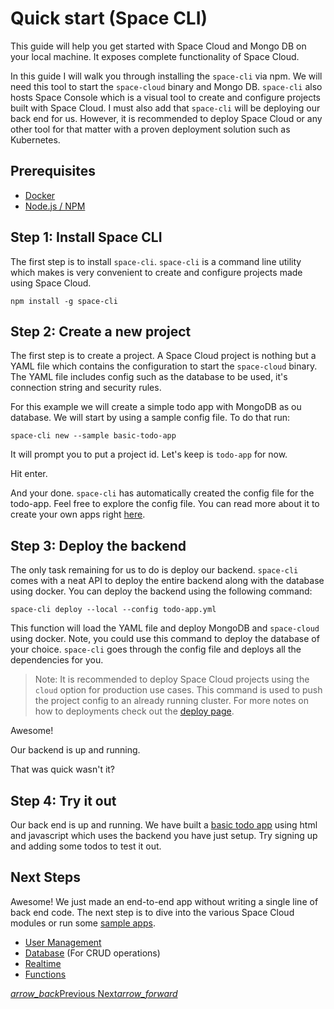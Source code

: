 # Quick start (Space CLI)

This guide will help you get started with Space Cloud and Mongo DB on your local machine. It exposes complete functionality of Space Cloud.

In this guide I will walk you through installing the `space-cli` via npm. We will need this tool to start the `space-cloud` binary and Mongo DB. `space-cli` also hosts Space Console which is a visual tool to create and configure projects built with Space Cloud. I must also add that `space-cli` will be deploying our back end for us. However, it is recommended to deploy Space Cloud or any other tool for that matter with a proven deployment solution such as Kubernetes.

## Prerequisites
- [Docker](https://docs.docker.com/install/)
- [Node.js / NPM](https://nodejs.org/en/)

## Step 1: Install Space CLI
The first step is to install `space-cli`. `space-cli` is a command line utility which makes is very convenient to create and configure projects made using Space Cloud.
```
npm install -g space-cli
```

## Step 2: Create a new project
The first step is to create a project. A Space Cloud project is nothing but a YAML file which contains the configuration to start the `space-cloud` binary. The YAML file includes config such as the database to be used, it's connection string and security rules.

For this example we will create a simple todo app with MongoDB as ou database. We will start by using a sample config file. To do that run:
```
space-cli new --sample basic-todo-app
```
It will prompt you to put a project id. Let's keep is `todo-app` for now.

Hit enter.

And your done. `space-cli` has automatically created the config file for the todo-app. Feel free to explore the config file. You can read more about it to create your own apps right [here](/docs/config/overview).

## Step 3: Deploy the backend
The only task remaining for us to do is deploy our backend. `space-cli` comes with a neat API to deploy the entire backend along with the database using docker. You can deploy the backend using the following command:
```
space-cli deploy --local --config todo-app.yml
```

This function will load the YAML file and deploy MongoDB and `space-cloud` using docker. Note, you could use this command to deploy the database of your choice. `space-cli` goes through the config file and deploys all the dependencies for you.

> Note: It is recommended to deploy Space Cloud projects using the `cloud` option for production use cases. This command is used to push the project config to an already running cluster. For more notes on how to deployments check out the [deploy page](/docs/deploy).

Awesome!

Our backend is up and running.

That was quick wasn't it?

## Step 4: Try it out
Our back end is up and running. We have built a [basic todo app](https://raw.githubusercontent.com/spaceuptech/space-cloud/master/examples/basic-todo-app/index.html) using html and javascript which uses the backend you have just setup. Try signing up and adding some todos to test it out.

## Next Steps
Awesome! We just made an end-to-end app without writing a single line of back end code. The next step is to dive into the various Space Cloud modules or run some [sample apps](/docs/quick-start/sample-apps).
- [User Management](/docs/user-management)
- [Database](/docs/database) (For CRUD operations)
- [Realtime](/docs/real-time)
- [Functions](/docs/functions)

<div class="btns-wrapper">
  <a href="/docs/quick-start/overview" class="waves-effect waves-light btn primary-btn-border btn-small">
    <i class="material-icons btn-with-icon">arrow_back</i>Previous
  </a>
  <a href="/docs/quick-start/sample-apps" class="waves-effect waves-light btn primary-btn-fill btn-small">
    Next<i class="material-icons btn-with-icon">arrow_forward</i>
  </a>
</div>